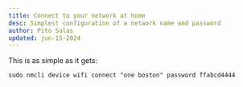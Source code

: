```yaml
---
title: Connect to your network at home
desc: Simplest configuration of a network name and password
author: Pito Salas
updated: jun-15-2024
---
```

This is as simple as it gets:

```
sudo nmcli device wifi connect "one boston" password ffabcd4444
```
